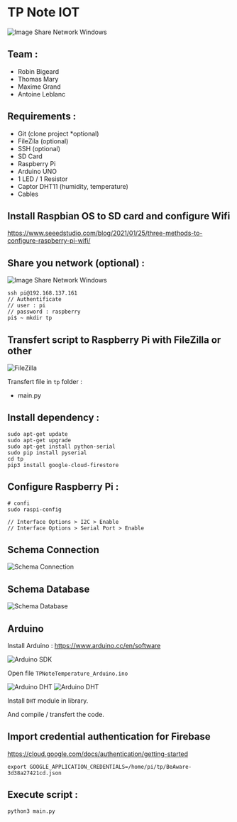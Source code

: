 # TP Note IOT

![Image Share Network Windows](./img/capture_0.jpg)

## Team :
- Robin Bigeard
- Thomas Mary
- Maxime Grand
- Antoine Leblanc  

## Requirements :
- Git (clone project *optional)
- FileZila (optional)
- SSH (optional)
- SD Card
- Raspberry Pi
- Arduino UNO
- 1 LED / 1 Resistor
- Captor DHT11 (humidity, temperature)
- Cables

## Install Raspbian OS to SD card and configure Wifi
https://www.seeedstudio.com/blog/2021/01/25/three-methods-to-configure-raspberry-pi-wifi/

## Share you network (optional) :
![Image Share Network Windows](./img/capture_1.png)

```
ssh pi@192.168.137.161
// Authentificate 
// user : pi 
// password : raspberry
pi$ ~ mkdir tp
```

## Transfert script to Raspberry Pi with FileZilla or other
![FileZilla](./img/capture_2.png)

Transfert file in `tp` folder :
- main.py

## Install dependency :
```
sudo apt-get update
sudo apt-get upgrade
sudo apt-get install python-serial
sudo pip install pyserial
cd tp
pip3 install google-cloud-firestore
```

## Configure Raspberry Pi :
```
# confi
sudo raspi-config

// Interface Options > I2C > Enable
// Interface Options > Serial Port > Enable
```

## Schema Connection 
![Schema Connection](./img/capture_3.png)

## Schema Database 
![Schema Database](./img/capture_4.png)

## Arduino
Install Arduino : https://www.arduino.cc/en/software

![Arduino SDK](./img/capture_5.png)

Open file `TPNoteTemperature_Arduino.ino` 

![Arduino DHT](./img/capture_6.png)
![Arduino DHT](./img/capture_7.png)

Install `DHT` module in library.  

And compile / transfert the code.

## Import credential authentication for Firebase
https://cloud.google.com/docs/authentication/getting-started
```
export GOOGLE_APPLICATION_CREDENTIALS=/home/pi/tp/BeAware-3d38a27421cd.json
```

## Execute script :
```
python3 main.py
```

